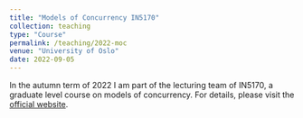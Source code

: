 ```yaml
---
title: "Models of Concurrency IN5170"
collection: teaching
type: "Course"
permalink: /teaching/2022-moc
venue: "University of Oslo"
date: 2022-09-05
---
```


In the autumn term of 2022 I am part of the lecturing team of IN5170, a graduate level course on models of concurrency.
For details, please visit the [official website](https://www.uio.no/studier/emner/matnat/ifi/IN5170/index-eng.html).
